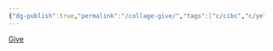 ```yaml
---
{"dg-publish":true,"permalink":"/collage-give/","tags":["c/cibc","c/yellow","c/red","c/gold","c/dots"],"created":"2024-01-02T00:00:04.343-05:00","updated":"2024-01-02T00:01:49.724-05:00"}
---
```



[Give](https://www.instagram.com/p/B32f-MphTir/)
